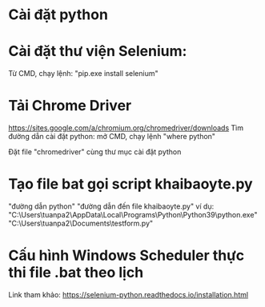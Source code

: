 # Cài đặt python

# Cài đặt thư viện Selenium: 
  Từ CMD, chạy lệnh: "pip.exe install selenium"
# Tải Chrome Driver
  https://sites.google.com/a/chromium.org/chromedriver/downloads
  Tìm đường dẫn cài đặt python: mở CMD, chạy lệnh "where python"
  
  Đặt file "chromedriver" cùng thư mục cài đặt python

# Tạo file bat gọi script khaibaoyte.py
  "đường dẫn python" "đường dẫn đến file khaibaoyte.py"
  ví dụ: "C:\Users\tuanpa2\AppData\Local\Programs\Python\Python39\python.exe" "C:\Users\tuanpa2\Documents\testform.py"

# Cấu hình Windows Scheduler thực thi file .bat theo lịch

Link tham khảo:
https://selenium-python.readthedocs.io/installation.html
